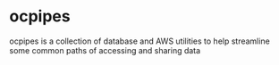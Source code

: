 # ocpipes
ocpipes is a collection of database and AWS utilities to help streamline some common paths of accessing and sharing data
